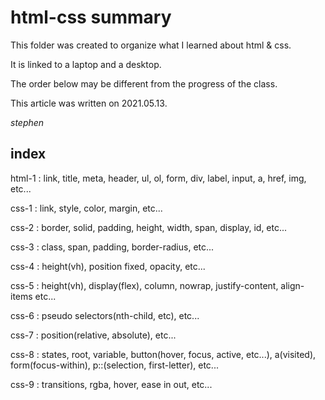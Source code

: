 # html-css summary

This folder was created to organize what I learned about html & css.

It is linked to a laptop and a desktop.

The order below may be different from the progress of the class.

This article was written on 2021.05.13.

_stephen_

## index

html-1 : link, title, meta, header, ul, ol, form, div, label, input, a, href, img, etc...

css-1 : link, style, color, margin, etc...

css-2 : border, solid, padding, height, width, span, display, id, etc...

css-3 : class, span, padding, border-radius, etc...

css-4 : height(vh), position fixed, opacity, etc...

css-5 : height(vh), display(flex), column, nowrap, justify-content, align-items etc...

css-6 : pseudo selectors(nth-child, etc), etc...

css-7 : position(relative, absolute), etc...

css-8 : states, root, variable, button(hover, focus, active, etc...), a(visited), form(focus-within), p::(selection, first-letter), etc...

css-9 : transitions, rgba, hover, ease in out, etc...
